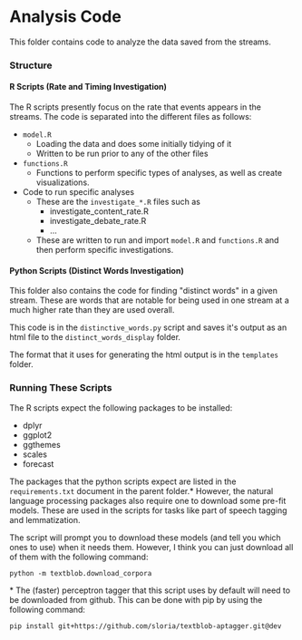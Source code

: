 # Analysis Code

This folder contains code to analyze the data saved from the streams.

### Structure

#### R Scripts (Rate and Timing Investigation)

The R scripts presently focus on the rate that events appears in the streams. The code is separated into the different files as follows: 

* `model.R`
    * Loading the data and does some initially tidying of it
    * Written to be run prior to any of the other files
* `functions.R`
    * Functions to perform specific types of analyses, as well as create visualizations.
* Code to run specific analyses
    * These are the `investigate_*.R` files such as
        * investigate_content_rate.R
        * investigate_debate_rate.R
        * ...
    * These are written to run and import `model.R` and `functions.R` and then perform specific investigations.

#### Python Scripts (Distinct Words Investigation)

This folder also contains the code for finding "distinct words" in a given stream. These are words that are notable for being used in one stream at a much higher rate than they are used overall.

This code is in the `distinctive_words.py` script and saves it's output as an html file to the `distinct_words_display` folder. 

The format that it uses for generating the html output is in the `templates` folder.

### Running These Scripts

The R scripts expect the following packages to be installed: 

* dplyr
* ggplot2
* ggthemes
* scales
* forecast

The packages that the python scripts expect are listed in the `requirements.txt` document in the parent folder.* However, the natural language processing packages also require one to download some pre-fit models. These are used in the scripts for tasks like part of speech tagging and lemmatization. 

The script will prompt you to download these models (and tell you which ones to use) when it needs them. However, I think you can just download all of them with the following command: 

`python -m textblob.download_corpora`

\* The (faster) perceptron tagger that this script uses by default will need to be downloaded from github. This can be done with pip by using the following command: 

`pip install git+https://github.com/sloria/textblob-aptagger.git@dev`
